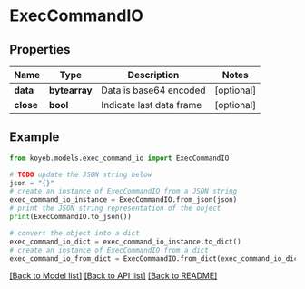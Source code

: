 # ExecCommandIO


## Properties

Name | Type | Description | Notes
------------ | ------------- | ------------- | -------------
**data** | **bytearray** | Data is base64 encoded | [optional] 
**close** | **bool** | Indicate last data frame | [optional] 

## Example

```python
from koyeb.models.exec_command_io import ExecCommandIO

# TODO update the JSON string below
json = "{}"
# create an instance of ExecCommandIO from a JSON string
exec_command_io_instance = ExecCommandIO.from_json(json)
# print the JSON string representation of the object
print(ExecCommandIO.to_json())

# convert the object into a dict
exec_command_io_dict = exec_command_io_instance.to_dict()
# create an instance of ExecCommandIO from a dict
exec_command_io_from_dict = ExecCommandIO.from_dict(exec_command_io_dict)
```
[[Back to Model list]](../README.md#documentation-for-models) [[Back to API list]](../README.md#documentation-for-api-endpoints) [[Back to README]](../README.md)



